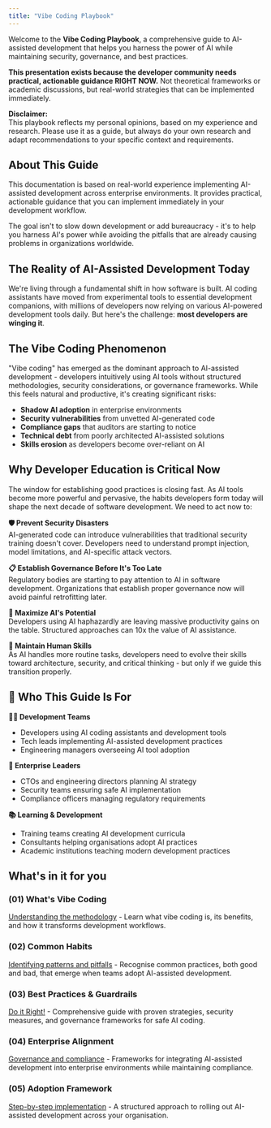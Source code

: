 ```yaml
---
title: "Vibe Coding Playbook"
---
```


Welcome to the **Vibe Coding Playbook**, a comprehensive guide to AI-assisted development that helps you harness the power of AI while maintaining security, governance, and best practices.

**This presentation exists because the developer community needs practical, actionable guidance RIGHT NOW.** Not theoretical frameworks or academic discussions, but real-world strategies that can be implemented immediately.

**Disclaimer:**  
This playbook reflects my personal opinions, based on my experience and research. Please use it as a guide, but always do your own research and adapt recommendations to your specific context and requirements.

## About This Guide

This documentation is based on real-world experience implementing AI-assisted development across enterprise environments. It provides practical, actionable guidance that you can implement immediately in your development workflow.

The goal isn't to slow down development or add bureaucracy - it's to help you harness AI's power while avoiding the pitfalls that are already causing problems in organizations worldwide.

## The Reality of AI-Assisted Development Today

We're living through a fundamental shift in how software is built. AI coding assistants have moved from experimental tools to essential development companions, with millions of developers now relying on various AI-powered development tools daily. But here's the challenge: **most developers are winging it**.

## The Vibe Coding Phenomenon

"Vibe coding" has emerged as the dominant approach to AI-assisted development - developers intuitively using AI tools without structured methodologies, security considerations, or governance frameworks. While this feels natural and productive, it's creating significant risks:

- **Shadow AI adoption** in enterprise environments
- **Security vulnerabilities** from unvetted AI-generated code
- **Compliance gaps** that auditors are starting to notice
- **Technical debt** from poorly architected AI-assisted solutions
- **Skills erosion** as developers become over-reliant on AI

## Why Developer Education is Critical Now

The window for establishing good practices is closing fast. As AI tools become more powerful and pervasive, the habits developers form today will shape the next decade of software development. We need to act now to:

**🛡️ Prevent Security Disasters**  
AI-generated code can introduce vulnerabilities that traditional security training doesn't cover. Developers need to understand prompt injection, model limitations, and AI-specific attack vectors.

**📋 Establish Governance Before It's Too Late**  
Regulatory bodies are starting to pay attention to AI in software development. Organizations that establish proper governance now will avoid painful retrofitting later.

**🎯 Maximize AI's Potential**  
Developers using AI haphazardly are leaving massive productivity gains on the table. Structured approaches can 10x the value of AI assistance.

**👥 Maintain Human Skills**  
As AI handles more routine tasks, developers need to evolve their skills toward architecture, security, and critical thinking - but only if we guide this transition properly.

## 🎯 Who This Guide Is For

**👨‍💻 Development Teams**
- Developers using AI coding assistants and development tools
- Tech leads implementing AI-assisted development practices
- Engineering managers overseeing AI tool adoption

**🏢 Enterprise Leaders**
- CTOs and engineering directors planning AI strategy
- Security teams ensuring safe AI implementation
- Compliance officers managing regulatory requirements

**📚 Learning & Development**
- Training teams creating AI development curricula
- Consultants helping organisations adopt AI practices
- Academic institutions teaching modern development practices

## What's in it for you

### **(01) What's Vibe Coding**
[Understanding the methodology](whats-vibe-coding) - Learn what vibe coding is, its benefits, and how it transforms development workflows.

### **(02) Common Habits**
[Identifying patterns and pitfalls](common-habits) - Recognise common practices, both good and bad, that emerge when teams adopt AI-assisted development.

### **(03) Best Practices & Guardrails**
[Do it Right!](best-practices) - Comprehensive guide with proven strategies, security measures, and governance frameworks for safe AI coding.

### **(04) Enterprise Alignment**
[Governance and compliance](enterprise-alignment) - Frameworks for integrating AI-assisted development into enterprise environments while maintaining compliance.

### **(05) Adoption Framework**
[Step-by-step implementation](adoption-framework) - A structured approach to rolling out AI-assisted development across your organisation.
